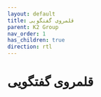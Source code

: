 ```yaml
---
layout: default
title: قلمروی گفتگویی
parent: K2 Group
nav_order: 1
has_children: true
direction: rtl
---
```


# قلمروی گفتگویی
